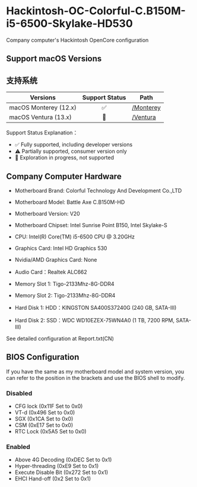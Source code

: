 # Hackintosh-OC-Colorful-C.B150M-i5-6500-Skylake-HD530

Company computer's Hackintosh OpenCore configuration

## Support macOS Versions

## 支持系统

| Versions         | Support Status | Path                                                                                                          |
|-----------------------|:-------:|--------------------------------------------------------------------------------------------------------------|
| macOS Monterey (12.x) |    ✅    | [/Monterey](https://github.com/zmlu/Hackintosh-OC-Colorful-C.B150M-i5-6500-Skylake-HD530/tree/main/Monterey) |
| macOS Ventura (13.x)  |   🚧    | [/Ventura](https://github.com/zmlu/Hackintosh-OC-Colorful-C.B150M-i5-6500-Skylake-HD530/tree/main/Ventura)   |

Support Status Explanation：
* ✅ Fully supported, including developer versions
* ⚠️ Partially supported, consumer version only
* 🚧 Exploration in progress, not supported

## Company Computer Hardware

* Motherboard Brand: Colorful Technology And Development Co.,LTD
* Motherboard Model: Battle Axe C.B150M-HD
* Motherboard Version: V20
* Motherboard Chipset: Intel Sunrise Point B150, Intel Skylake-S

* CPU: Intel(R) Core(TM) i5-6500 CPU @ 3.20GHz
* Graphics Card: Intel HD Graphics 530
* Nvidia/AMD Graphics Card: None
* Audio Card：Realtek ALC662

* Memory Slot 1: Tigo-2133Mhz-8G-DDR4
* Memory Slot 2: Tigo-2133Mhz-8G-DDR4

* Hard Disk 1: HDD：KINGSTON SA400S37240G  (240 GB, SATA-III)
* Hard Disk 2: SSD：WDC WD10EZEX-75WN4A0  (1 TB, 7200 RPM, SATA-III)

See detailed configuration at Report.txt(CN)

## BIOS Configuration

If you have the same as my motherboard model and system version, you can refer to the position in the brackets and use the BIOS shell to modify.

### Disabled

* CFG lock (0x11F Set to 0x0)
* VT-d (0x496 Set to 0x0)
* SGX (0x1CA Set to 0x0)
* CSM (0xE17 Set to 0x0)
* RTC Lock (0x5A5 Set to 0x0)

### Enabled

* Above 4G Decoding (0xDEC Set to 0x1)
* Hyper-threading (0xE9 Set to 0x1)
* Execute Disable Bit (0x272 Set to 0x1)
* EHCI Hand-off (0x2 Set to 0x1)




